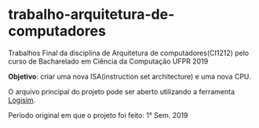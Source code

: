 # trabalho-arquitetura-de-computadores
Trabalhos Final da disciplina de Arquitetura de computadores(CI1212) pelo curso de Bacharelado em Ciência da Computação UFPR 2019

**Objetivo**: criar uma nova ISA(instruction set architecture) e uma nova CPU.

O arquivo principal do projeto pode ser aberto utilizando a ferramenta [Logisim](https://github.com/logisim-evolution/logisim-evolution).

Período original em que o projeto foi feito: 1° Sem. 2019

